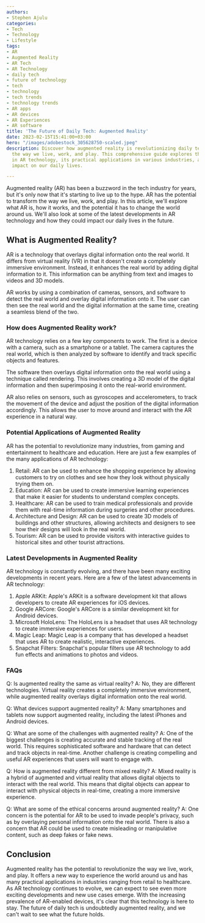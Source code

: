 ```yaml
---
authors:
- Stephen Ajulu
categories:
- Tech
- Technology
- Lifestyle
tags:
- AR
- Augmented Reality
- AR Tech
- AR Technology
- daily tech
- future of technology
- tech
- technology
- tech trends
- technology trends
- AR apps
- AR devices
- AR Experiences
- AR software
title: 'The Future of Daily Tech: Augmented Reality'
date: 2023-02-15T15:41:00+03:00
hero: "/images/adobestock_305628750-scaled.jpeg"
description: Discover how augmented reality is revolutionizing daily tech and transforming
  the way we live, work, and play. This comprehensive guide explores the latest developments
  in AR technology, its practical applications in various industries, and the potential
  impact on our daily lives.

---
```

Augmented reality (AR) has been a buzzword in the tech industry for years, but it's only now that it's starting to live up to the hype. AR has the potential to transform the way we live, work, and play. In this article, we'll explore what AR is, how it works, and the potential it has to change the world around us. We'll also look at some of the latest developments in AR technology and how they could impact our daily lives in the future.

## What is Augmented Reality?

AR is a technology that overlays digital information onto the real world. It differs from virtual reality (VR) in that it doesn't create a completely immersive environment. Instead, it enhances the real world by adding digital information to it. This information can be anything from text and images to videos and 3D models.

AR works by using a combination of cameras, sensors, and software to detect the real world and overlay digital information onto it. The user can then see the real world and the digital information at the same time, creating a seamless blend of the two.

### How does Augmented Reality work?

AR technology relies on a few key components to work. The first is a device with a camera, such as a smartphone or a tablet. The camera captures the real world, which is then analyzed by software to identify and track specific objects and features.

The software then overlays digital information onto the real world using a technique called rendering. This involves creating a 3D model of the digital information and then superimposing it onto the real-world environment.

AR also relies on sensors, such as gyroscopes and accelerometers, to track the movement of the device and adjust the position of the digital information accordingly. This allows the user to move around and interact with the AR experience in a natural way.

### Potential Applications of Augmented Reality

AR has the potential to revolutionize many industries, from gaming and entertainment to healthcare and education. Here are just a few examples of the many applications of AR technology:

1. Retail: AR can be used to enhance the shopping experience by allowing customers to try on clothes and see how they look without physically trying them on.
2. Education: AR can be used to create immersive learning experiences that make it easier for students to understand complex concepts.
3. Healthcare: AR can be used to train medical professionals and provide them with real-time information during surgeries and other procedures.
4. Architecture and Design: AR can be used to create 3D models of buildings and other structures, allowing architects and designers to see how their designs will look in the real world.
5. Tourism: AR can be used to provide visitors with interactive guides to historical sites and other tourist attractions.

### Latest Developments in Augmented Reality

AR technology is constantly evolving, and there have been many exciting developments in recent years. Here are a few of the latest advancements in AR technology:

1. Apple ARKit: Apple's ARKit is a software development kit that allows developers to create AR experiences for iOS devices.
2. Google ARCore: Google's ARCore is a similar development kit for Android devices.
3. Microsoft HoloLens: The HoloLens is a headset that uses AR technology to create immersive experiences for users.
4. Magic Leap: Magic Leap is a company that has developed a headset that uses AR to create realistic, interactive experiences.
5. Snapchat Filters: Snapchat's popular filters use AR technology to add fun effects and animations to photos and videos.

### FAQs

Q: Is augmented reality the same as virtual reality? A: No, they are different technologies. Virtual reality creates a completely immersive environment, while augmented reality overlays digital information onto the real world.

Q: What devices support augmented reality? A: Many smartphones and tablets now support augmented reality, including the latest iPhones and Android devices.

Q: What are some of the challenges with augmented reality? A: One of the biggest challenges is creating accurate and stable tracking of the real world. This requires sophisticated software and hardware that can detect and track objects in real-time. Another challenge is creating compelling and useful AR experiences that users will want to engage with.

Q: How is augmented reality different from mixed reality? A: Mixed reality is a hybrid of augmented and virtual reality that allows digital objects to interact with the real world. This means that digital objects can appear to interact with physical objects in real-time, creating a more immersive experience.

Q: What are some of the ethical concerns around augmented reality? A: One concern is the potential for AR to be used to invade people's privacy, such as by overlaying personal information onto the real world. There is also a concern that AR could be used to create misleading or manipulative content, such as deep fakes or fake news.

## Conclusion

Augmented reality has the potential to revolutionize the way we live, work, and play. It offers a new way to experience the world around us and has many practical applications in industries ranging from retail to healthcare. As AR technology continues to evolve, we can expect to see even more exciting developments and new use cases emerge. With the increasing prevalence of AR-enabled devices, it's clear that this technology is here to stay. The future of daily tech is undoubtedly augmented reality, and we can't wait to see what the future holds.